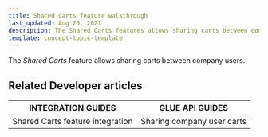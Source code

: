 ```yaml
---
title: Shared Carts feature walkthrough
last_updated: Aug 20, 2021
description: The Shared Carts features allows sharing carts between company users.
template: concept-topic-template
---
```


The _Shared Carts_ feature allows sharing carts between company users.

<!--
To learn more about the feature and to find out how end users use it, see [Shared Carts feature overview](https://documentation.spryker.com/docs/shared-carts-feature-overview) for business users.
-->

## Related Developer articles

|INTEGRATION GUIDES  | GLUE API GUIDES  |
|---------|---------|
|Shared Carts feature integration | Sharing company user carts  |

